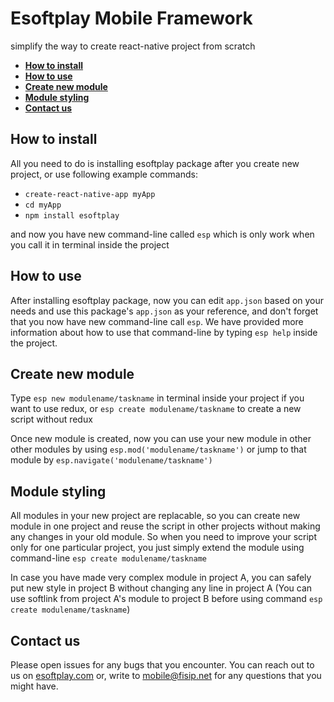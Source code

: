 # Esoftplay Mobile Framework
simplify the way to create react-native project from scratch

* **[How to install](#how-to-install)**
* **[How to use](#how-to-use)**
* **[Create new module](#create-new-module)**
* **[Module styling](#module-styling)**
* **[Contact us](#contact-us)**

## How to install

All you need to do is installing esoftplay package after you create new project, or use following example commands:
* ``create-react-native-app myApp``
* ``cd myApp``
* ``npm install esoftplay``

and now you have new command-line called `esp` which is only work when you call it in terminal inside the project

## How to use

After installing esoftplay package, now you can edit `app.json` based on your needs and use this package's `app.json` as your reference, and don't forget that you now have new command-line call `esp`. We have provided more information about how to use that command-line by typing `esp help` inside the project.

## Create new module

Type `esp new modulename/taskname` in terminal inside your project if you want to use redux, or `esp create modulename/taskname` to create a new script without redux

Once new module is created, now you can use your new module in other other modules by using `esp.mod('modulename/taskname')` or jump to that module by `esp.navigate('modulename/taskname')`

## Module styling

All modules in your new project are replacable, so you can create new module in one project and reuse the script in other projects without making any changes in your old module. So when you need to improve your script only for one particular project, you just simply extend the module using command-line `esp create modulename/taskname`

In case you have made very complex module in project A, you can safely put new style in project B without changing any line in project A (You can use softlink from project A's module to project B before using command `esp create modulename/taskname`)

## Contact us

Please open issues for any bugs that you encounter. You can reach out to us on [esoftplay.com](http://esoftplay.com) or, write to mobile@fisip.net for any questions that you might have.
